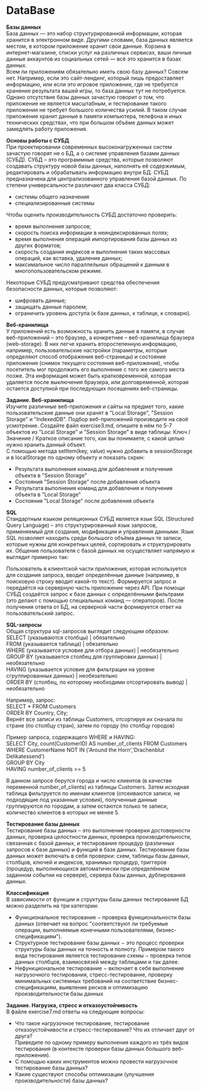 # DataBase
**Базы данных**  
База данных — это набор структурированной информации, которая хранится в электронном виде. Другими словами, база данных является местом, в котором приложение хранит свои данные. Корзина в интернет-магазине, списки услуг на различных сервисах, ваши личные данные аккаунтов из социальных сетей — всё это хранится в базах данных.  
Всем ли приложениям обязательно иметь свою базу данных? Совсем нет. Например, если это сайт-лендинг, который лишь предоставляет информацию, или если это игровое приложение, где не требуется хранение результата вашей игры, то база данных тут не потребуется. Однако отсутствие базы данных зачастую говорит о том, что приложение не является масштабным, и тестирование такого приложения не требует большого количества усилий. В таком случае приложение хранит данные в памяти компьютера, телефона и иных технических средствах, что при большом объёме данных может замедлять работу приложения.  

**Основы работы с СУБД**  
При проектировании современных высоконагруженных систем зачастую говорят не о БД, а о системе управления базами данных (СУБД). СУБД – это программные средства, которые позволяют создавать структуру новой базы данных, наполнять её содержимым, редактировать и обрабатывать информацию внутри БД. СУБД предназначена для централизованного управления базой данных.
По степени универсальности различают два класса СУБД:  

- системы общего назначения
- специализированные системы  

Чтобы оценить производительность СУБД достаточно проверить:  

- время выполнения запросов;  
- скорость поиска информации в неиндексированных полях;  
- время выполнения операций импортирования базы данных из других форматов;  
- скорость создания индексов и выполнения таких массовых операций, как вставка, удаление данных;  
- максимальное число параллельных обращений к данным в многопользовательском режиме.  

Некоторые СУБД предусматривают средства обеспечения безопасности данных, которые позволяют:  

- шифровать данные;  
- защищать данные паролем;  
- ограничить уровень доступа (к базе данных, к таблице, к словарю).  

**Веб-хранилища**    
У приложений есть возможность хранить данные в памяти, в случае веб-приложений – это браузер, а конкретнее – веб-хранилища браузера (web-storage). В них легче хранить второстепенную информацию, например, пользовательские настройки (параметры, которые определяют способ отображения веб-страницы) и состояние приложения (снимок текущего состояния веб-приложения), чтобы посетитель мог продолжить его выполнение с того же самого места позже. Эта информация может быть кратковременной, которая удаляется после выключения браузера, или долговременной, которая остается доступной при последующих посещениях веб-страницы.  

**Задание. Веб-хранилища**  
Изучите различные веб-приложения и сайты на предмет того, какие пользовательские данные они хранят в "Local Storage", "Session Storage" и "IndexedDB". Подбор веб-приложений производите на своё усмотрение. Создайте файл exercise3.md, опишите в нём по 5-7 объектов из "Local Storage" и "Session Storage" в виде таблицы: Ключ / Значение / Краткое описание того, как вы понимаете, с какой целью нужно хранить данный объект.   
С помощью метода setItem(key, value) нужно добавить в sessionStorage и в localStorage по одному объекту и показать скрин:    
- Результата выполнения команд для добавления и получения объекта в "Session Storage"  
- Состояния "Session Storage" после добавления объекта  
- Результата выполнения команд для добавления и получения объекта в "Local Storage"  
- Состояния "Local Storage" после добавления объекта  

**SQL**  
Стандартным языком реляционных СУБД является язык SQL (Structured Query Language) – это структурированный язык запросов, применяемый для создания, модификации и управления данными. Язык SQL позволяет находить среди большого объёма данных те записи, которые нужны для конкретных целей, сортировать и структурировать их.
Общение пользователя с базой данных не осуществляет напрямую и выглядит примерно так:

Пользователь в клиентской части приложения, которая используется для создания запроса, вводит определённые данные (например, в поисковую строку вводит какой-то текст).
Формируется запрос и передаётся на серверную часть приложение через API.
При помощи СУБД создаётся запрос к базе данных с определёнными фильтрами (это делают с помощью специальных команд — операторов).
После получения ответа от БД, на серверной части формируется ответ на пользовательский запрос.  

**SQL-запросы**  
Общая структура sql-запросов выглядит следующим образом:  
SELECT (указываются столбцы) | обязательно  
FROM (указывается таблица) | обязательно   
WHERE (указывается условие для отбора данных) | необязательно  
GROUP BY (указывается столбец для группировки данных) | необязательно  
HAVING (указывается условие для фильтрации на уровне сгруппированных данных) | необязательно  
ORDER BY (столбец, по которому необходими отсортировать вывод) | необязательно  

Например, запрос:  
SELECT * FROM Customers  
ORDER BY Country, City;  
Вернёт все записи из таблицы Customers, отсортируя их сначала по стране (по столбцу стран), затем по городу (по столбцу городов)  

Пример запроса, содержащего WHERE и HAVING:  
SELECT City, count(CustomerID) AS number_of_clients FROM Customers  
WHERE CustomerName NOT IN ('Around the Horn','Drachenblut Delikatessend')  
GROUP BY City  
HAVING number_of_clients >= 5   

В данном запросе берутся города и число клиентов (в качестве переменной number_of_clients) из таблицы Customers. Затем исходная таблица фильтруется по именам клиентов (отсеиваются записи, не подходящие под указанные условия), полученные данные группируются по городам, а затем остаются только те записи, количество клиентов в которых не менее 5.  

**Тестирование базы данных**  
Тестирование базы данных – это выполнение проверки достоверности данных, проверка целостности данных, проверка производительности, связанная с базой данных, и тестирование процедур (различных запросов к базе данных) и функций в базе данных. Тестирование базы данных может включать в себя проверки: схем, таблицы базы данных, столбцов, ключей и индексов, хранимых процедур, триггеров (процедур, выполняющихся автоматически при определённом заданном событии на сервере), сервера базы данных, дублирования данных.  

**Классификация**  
В зависимости от функции и структуры базы данных тестирование БД можно разделить на три категории:  

- Функциональное тестирование − проверка функциональности базы данных (отвечает на вопрос "соответствуют ли требуемые операции, выполняемые конечными пользователями, бизнес-спецификациям").  
- Структурное тестирование базы данных − это процесс проверки структуры базы данных на точность и полноту. Примером такого вида тестирования является тестирование схемы − проверка типов данных столбцов, взаимосвязей между таблицами и так далее.  
- Нефункциональное тестирование − включает в себя выполнение нагрузочного тестирования, стресс-тестирование, проверку минимальных системных требований на соответствие бизнес-спецификациям, выявление рисков и оптимизацию производительности базы данных
  
**Задание. Нагрузка, стресс и отказоустойчивость**  
В файле exercise7.md ответы на следующие вопросы:  

- Что такое нагрузочное тестирование, тестирование отказоустойчивости и стресс-тестирование? Что их отличает друг от друга?  
Приведите по одному примеру выполнения каждого из трёх видов тестирования (в контексте проверки базы данных большого веб-приложения).  
- С помощью каких инструментов можно провести нагрузочное тестирование базы данных?  
- Какие существуют способы оптимизации (улучшения производительности) базы данных?  
